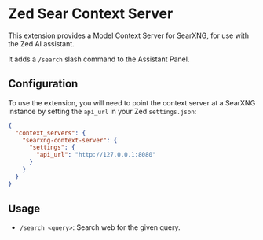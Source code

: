 # Zed Sear Context Server

This extension provides a Model Context Server for SearXNG, for use with the Zed AI assistant.

It adds a `/search` slash command to the Assistant Panel.

## Configuration

To use the extension, you will need to point the context server at a SearXNG instance by setting the `api_url` in your Zed `settings.json`:

```json
{
  "context_servers": {
    "searxng-context-server": {
      "settings": {
        "api_url": "http://127.0.0.1:8080"
      }
    }
  }
}
```

## Usage

- `/search <query>`: Search web for the given query.
